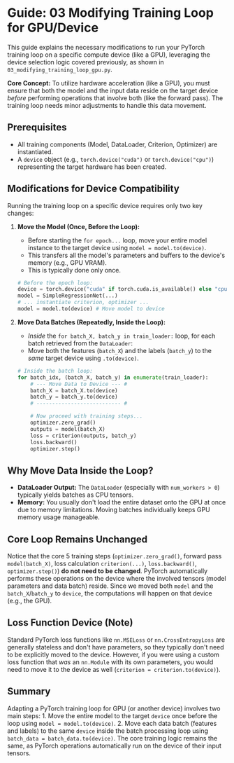 # Guide: 03 Modifying Training Loop for GPU/Device

This guide explains the necessary modifications to run your PyTorch training loop on a specific compute device (like a GPU), leveraging the device selection logic covered previously, as shown in `03_modifying_training_loop_gpu.py`.

**Core Concept:** To utilize hardware acceleration (like a GPU), you must ensure that both the model and the input data reside on the target device _before_ performing operations that involve both (like the forward pass). The training loop needs minor adjustments to handle this data movement.

## Prerequisites

- All training components (Model, DataLoader, Criterion, Optimizer) are instantiated.
- A `device` object (e.g., `torch.device("cuda")` or `torch.device("cpu")`) representing the target hardware has been created.

## Modifications for Device Compatibility

Running the training loop on a specific device requires only two key changes:

1. **Move the Model (Once, Before the Loop):**

   - Before starting the `for epoch...` loop, move your entire model instance to the target device using `model = model.to(device)`.
   - This transfers all the model's parameters and buffers to the device's memory (e.g., GPU VRAM).
   - This is typically done only once.

   ```python
   # Before the epoch loop:
   device = torch.device("cuda" if torch.cuda.is_available() else "cpu")
   model = SimpleRegressionNet(...)
   # ... instantiate criterion, optimizer ...
   model = model.to(device) # Move model to device
   ```

2. **Move Data Batches (Repeatedly, Inside the Loop):**

   - _Inside_ the `for batch_X, batch_y in train_loader:` loop, for each batch retrieved from the `DataLoader`:
   - Move both the features (`batch_X`) and the labels (`batch_y`) to the _same_ target device using `.to(device)`.

   ```python
   # Inside the batch loop:
   for batch_idx, (batch_X, batch_y) in enumerate(train_loader):
       # --- Move Data to Device --- #
       batch_X = batch_X.to(device)
       batch_y = batch_y.to(device)
       # --------------------------- #

       # Now proceed with training steps...
       optimizer.zero_grad()
       outputs = model(batch_X)
       loss = criterion(outputs, batch_y)
       loss.backward()
       optimizer.step()
   ```

## Why Move Data Inside the Loop?

- **DataLoader Output:** The `DataLoader` (especially with `num_workers > 0`) typically yields batches as CPU tensors.
- **Memory:** You usually don't load the entire dataset onto the GPU at once due to memory limitations. Moving batches individually keeps GPU memory usage manageable.

## Core Loop Remains Unchanged

Notice that the core 5 training steps (`optimizer.zero_grad()`, forward pass `model(batch_X)`, loss calculation `criterion(...)`, `loss.backward()`, `optimizer.step()`) **do not need to be changed**. PyTorch automatically performs these operations on the device where the involved tensors (model parameters and data batch) reside. Since we moved both `model` and the `batch_X`/`batch_y` to `device`, the computations will happen on that device (e.g., the GPU).

## Loss Function Device (Note)

Standard PyTorch loss functions like `nn.MSELoss` or `nn.CrossEntropyLoss` are generally stateless and don't have parameters, so they typically don't need to be explicitly moved to the device. However, if you were using a custom loss function that _was_ an `nn.Module` with its own parameters, you would need to move it to the device as well (`criterion = criterion.to(device)`).

## Summary

Adapting a PyTorch training loop for GPU (or another device) involves two main steps: 1. Move the entire model to the target `device` once before the loop using `model = model.to(device)`. 2. Move each data batch (features and labels) to the same `device` inside the batch processing loop using `batch_data = batch_data.to(device)`. The core training logic remains the same, as PyTorch operations automatically run on the device of their input tensors.
